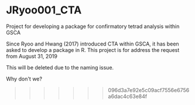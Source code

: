 # JRyoo001_CTA
Project for developing a package for confirmatory tetrad analysis within GSCA

Since Ryoo and Hwang (2017) introduced CTA within GSCA, it has been asked to develop a package in R. This project is for address the request from August 31, 2019

This will be deleted due to the naming issue.

Why don't we?
>>>>>>> 096d3a7e92e5c09acf7556e6756a6dac4c63e84f
